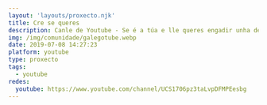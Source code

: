 ```yaml
---
layout: 'layouts/proxecto.njk'
title: Cre se queres
description: Canle de Youtube - Se é a túa e lle queres engadir unha descripción e etiquetas, ponte en contacto con nós.
img: /img/comunidade/galegotube.webp
date: 2019-07-08 14:27:23
platform: youtube
type: proxecto
tags:
  - youtube
redes:
  youtube: https://www.youtube.com/channel/UCS1706pz3taLvpDFMPEesbg
---
```


